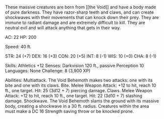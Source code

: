These massive creatures are born from [[the Void]] and have a body made of pure darkness. They have razor-sharp teeth and claws, and can create shockwaves with their movements that can knock down their prey. They are immune to radiant damage and are extremely difficult to kill. They are neutral evil and will attack anything that gets in their way.

AC: 22 
HP: 200

Speed: 40 ft. 

STR: 24 (+7) 
DEX: 16 (+3) 
CON: 20 (+5)
INT: 8 (-1) 
WIS: 10 (+0) 
CHA: 8 (-1) 

Skills: Athletics +12 
Senses: Darkvision 120 ft., passive Perception 10 
Languages: None 
Challenge: 8 (3,900 XP)

Abilities: 
Multiattack. The Void Behemoth makes two attacks: one with its bite and one with its claws. 
Bite. Melee Weapon Attack: +12 to hit, reach 10 ft., one target. Hit: 25 (3d12 + 7) piercing damage. 
Claws. Melee Weapon Attack: +12 to hit, reach 10 ft., one target. Hit: 22 (3d10 + 7) slashing damage. 
Shockwave. The Void Behemoth slams the ground with its massive body, creating a shockwave in a 30 ft. radius. Creatures within the area must make a DC 16 Strength saving throw or be knocked prone.